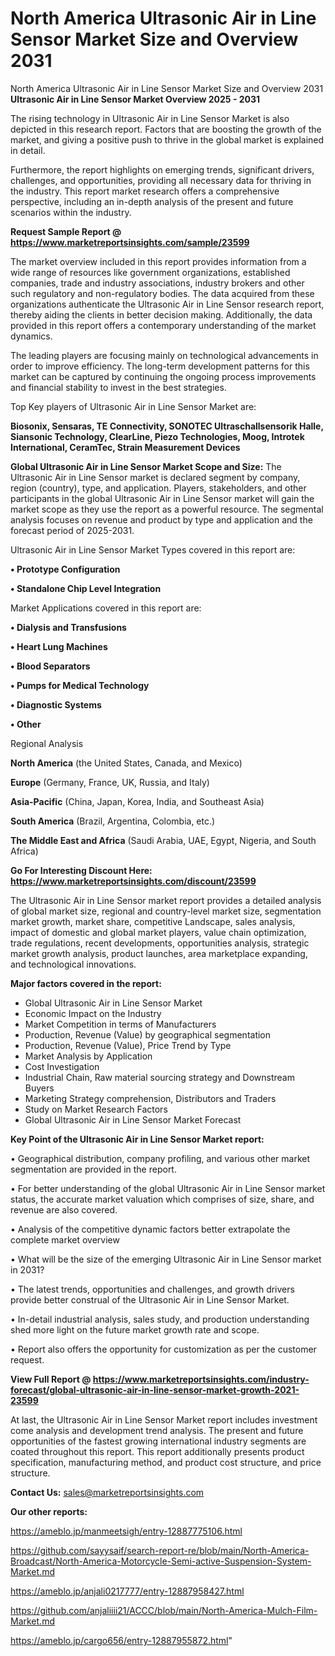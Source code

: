 # North America Ultrasonic Air in Line Sensor Market Size and Overview 2031
North America Ultrasonic Air in Line Sensor Market Size and Overview 2031
<Strong> Ultrasonic Air in Line Sensor Market Overview 2025 - 2031</strong>

The rising technology in Ultrasonic Air in Line Sensor Market is also depicted in this research report. Factors that are boosting the growth of the market, and giving a positive push to thrive in the global market is explained in detail.

Furthermore, the report highlights on emerging trends, significant drivers, challenges, and opportunities, providing all necessary data for thriving in the industry. This report market research offers a comprehensive perspective, including an in-depth analysis of the present and future scenarios within the industry.

<strong>Request Sample Report @ <a href=https://www.marketreportsinsights.com/sample/23599>https://www.marketreportsinsights.com/sample/23599</a></strong>

The market overview included in this report provides information from a wide range of resources like government organizations, established companies, trade and industry associations, industry brokers and other such regulatory and non-regulatory bodies. The data acquired from these organizations authenticate the Ultrasonic Air in Line Sensor research report, thereby aiding the clients in better decision making. Additionally, the data provided in this report offers a contemporary understanding of the market dynamics.

The leading players are focusing mainly on technological advancements in order to improve efficiency. The long-term development patterns for this market can be captured by continuing the ongoing process improvements and financial stability to invest in the best strategies.

Top Key players of Ultrasonic Air in Line Sensor Market are:

<strong>Biosonix, Sensaras, TE Connectivity, SONOTEC Ultraschallsensorik Halle, Siansonic Technology, ClearLine, Piezo Technologies, Moog, Introtek International, CeramTec, Strain Measurement Devices</strong>

<strong><b>Global Ultrasonic Air in Line Sensor Market Scope and Size:</b></strong>
The Ultrasonic Air in Line Sensor market is declared segment by company, region (country), type, and application. Players, stakeholders, and other participants in the global Ultrasonic Air in Line Sensor market will gain the market scope as they use the report as a powerful resource. The segmental analysis focuses on revenue and product by type and application and the forecast period of 2025-2031.

Ultrasonic Air in Line Sensor Market Types covered in this report are:

<strong>• Prototype Configuration

• Standalone Chip Level Integration</strong>

Market Applications covered in this report are:

<strong>• Dialysis and Transfusions

• Heart Lung Machines

• Blood Separators

• Pumps for Medical Technology

• Diagnostic Systems

• Other</strong> 

Regional Analysis

<strong>North America</strong> (the United States, Canada, and Mexico)

<strong>Europe</strong> (Germany, France, UK, Russia, and Italy)

<strong>Asia-Pacific</strong> (China, Japan, Korea, India, and Southeast Asia)

<strong>South America</strong> (Brazil, Argentina, Colombia, etc.)

<strong>The Middle East and Africa</strong> (Saudi Arabia, UAE, Egypt, Nigeria, and South Africa)

<strong>Go For Interesting Discount Here: <a href=https://www.marketreportsinsights.com/discount/23599>https://www.marketreportsinsights.com/discount/23599</a></strong>

The Ultrasonic Air in Line Sensor market report provides a detailed analysis of global market size, regional and country-level market size, segmentation market growth, market share, competitive Landscape, sales analysis, impact of domestic and global market players, value chain optimization, trade regulations, recent developments, opportunities analysis, strategic market growth analysis, product launches, area marketplace expanding, and technological innovations.

<strong><b>Major factors covered in the report:</b></strong>
<ul>
  <li>Global Ultrasonic Air in Line Sensor Market </li>
  <li>Economic Impact on the Industry</li>
  <li>Market Competition in terms of Manufacturers</li>
  <li>Production, Revenue (Value) by geographical segmentation</li>
  <li>Production, Revenue (Value), Price Trend by Type</li>
  <li>Market Analysis by Application</li>
  <li>Cost Investigation</li>
  <li>Industrial Chain, Raw material sourcing strategy and Downstream Buyers</li>
  <li>Marketing Strategy comprehension, Distributors and Traders</li>
  <li>Study on Market Research Factors</li>
  <li>Global Ultrasonic Air in Line Sensor Market Forecast</li>
</ul>

<strong><b>Key Point of the Ultrasonic Air in Line Sensor Market report:</b></strong>

• Geographical distribution, company profiling, and various other market segmentation are provided in the report.

• For better understanding of the global Ultrasonic Air in Line Sensor market status, the accurate market valuation which comprises of size, share, and revenue are also covered.

• Analysis of the competitive dynamic factors better extrapolate the complete market overview

• What will be the size of the emerging Ultrasonic Air in Line Sensor market in 2031?

• The latest trends, opportunities and challenges, and growth drivers provide better construal of the Ultrasonic Air in Line Sensor Market.

• In-detail industrial analysis, sales study, and production understanding shed more light on the future market growth rate and scope.

• Report also offers the opportunity for customization as per the customer request.

<strong><b>View Full Report @ <a href=https://www.marketreportsinsights.com/industry-forecast/global-ultrasonic-air-in-line-sensor-market-growth-2021-23599>https://www.marketreportsinsights.com/industry-forecast/global-ultrasonic-air-in-line-sensor-market-growth-2021-23599</a></b></strong>


At last, the Ultrasonic Air in Line Sensor Market report includes investment come analysis and development trend analysis. The present and future opportunities of the fastest growing international industry segments are coated throughout this report. This report additionally presents product specification, manufacturing method, and product cost structure, and price structure.

<strong>Contact Us:</strong>
sales@marketreportsinsights.com

<strong>Our other reports:</strong>

<a href=https://ameblo.jp/manmeetsigh/entry-12887775106.html>https://ameblo.jp/manmeetsigh/entry-12887775106.html</a>

<a href=https://github.com/sayysaif/search-report-re/blob/main/North-America-Broadcast/North-America-Motorcycle-Semi-active-Suspension-System-Market.md>https://github.com/sayysaif/search-report-re/blob/main/North-America-Broadcast/North-America-Motorcycle-Semi-active-Suspension-System-Market.md</a>

<a href=https://ameblo.jp/anjali0217777/entry-12887958427.html>https://ameblo.jp/anjali0217777/entry-12887958427.html</a>

<a href=https://github.com/anjaliiii21/ACCC/blob/main/North-America-Mulch-Film-Market.md>https://github.com/anjaliiii21/ACCC/blob/main/North-America-Mulch-Film-Market.md</a>

<a href=https://ameblo.jp/cargo656/entry-12887955872.html>https://ameblo.jp/cargo656/entry-12887955872.html</a>"
